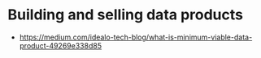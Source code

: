 # Building and selling data products

- https://medium.com/idealo-tech-blog/what-is-minimum-viable-data-product-49269e338d85